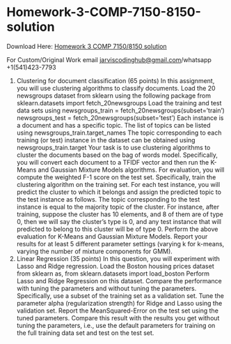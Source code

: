 # Homework-3-COMP-7150-8150-solution

Download Here: [Homework 3 COMP 7150/8150 solution](https://jarviscodinghub.com/assignment/homework-3-comp-7150-8150-solution/)

For Custom/Original Work email jarviscodinghub@gmail.com/whatsapp +1(541)423-7793

1. Clustering for document classification (65 points)
In this assignment, you will use clustering algorithms to classify documents. Load the 20
newsgroups dataset from sklearn using the following package
from sklearn.datasets import fetch_20newsgroups
Load the training and test data sets using
newsgroups_train = fetch_20newsgroups(subset=’train’)
newsgroups_test = fetch_20newsgroups(subset=’test’)
Each instance is a document and has a specific topic. The list of topics can be listed using
newsgroups_train.target_names
The topic corresponding to each training (or test) instance in the dataset can be obtained
using
newsgroups_train.target
Your task is to use clustering algorithms to cluster the documents based on the bag of
words model. Specifically, you will convert each document to a TFIDF vector and then
run the K-Means and Gaussian Mixture Models algorithms.
For evaluation, you will compute the weighted F-1 score on the test set. Specifically,
train the clustering algorithm on the training set. For each test instance, you will predict
the cluster to which it belongs and assign the predicted topic to the test instance as
follows. The topic corresponding to the test instance is equal to the majority topic of the
cluster. For instance, after training, suppose the cluster has 10 elements, and 8 of them
are of type 0, then we will say the cluster’s type is 0, and any test instance that will
predicted to belong to this cluster will be of type 0.
Perform the above evaluation for K-Means and Gaussian Mixture Models. Report your
results for at least 5 different parameter settings (varying k for k-means, varying the
number of mixture components for GMM).
2. Linear Regression (35 points)
In this question, you will experiment with Lasso and Ridge regression.
Load the Boston housing prices dataset from sklearn as,
from sklearn.datasets import load_boston
Perform Lasso and Ridge Regression on this dataset. Compare the performance with
tuning the parameters and without tuning the parameters.
Specifically, use a subset of the training set as a validation set. Tune the parameter alpha
(regularization strength) for Ridge and Lasso using the validation set. Report the MeanSquared-Error on the test set using the tuned parameters. Compare this result with the
results you get without tuning the parameters, i.e., use the default parameters for training
on the full training data set and test on the test set.
